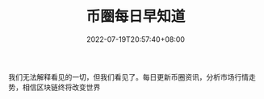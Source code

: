 ﻿---
weight: 
title: "币圈每日早知道"
description: "我们无法解释看见的一切，但我们看见了。每日更新币圈资讯，分析市场行情走势，相信区块链终将改变世界"
date: 2022-07-19T20:57:40+08:00
lastmod: 2022-07-19T09:57:40+08:00
draft: false
authors: ["Cindy"]
featuredImage: "biquanzaozhidao.jpg"
link: "http://mp.weixin.qq.com/profile?src=3&timestamp=1658196526&ver=1&signature=-FvcksL16h2NPgDu1k*TZbXHj6EAk0Cy-R93U5M4xdySi9sxA3X90xin6ZpjRpOhO2BqU3cyWbrmmXMDJCGXyQ=="
tags: ["微信公众号","币圈早知道"]
categories: ["navigation"]
navigation: ["微信公众号"]
lightgallery: true
toc: true
pinned: false
recommend: false
recommend1: false
---
我们无法解释看见的一切，但我们看见了。每日更新币圈资讯，分析市场行情走势，相信区块链终将改变世界

